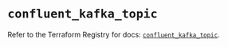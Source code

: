 # `confluent_kafka_topic`

Refer to the Terraform Registry for docs: [`confluent_kafka_topic`](https://registry.terraform.io/providers/confluentinc/confluent/2.10.0/docs/resources/kafka_topic).
